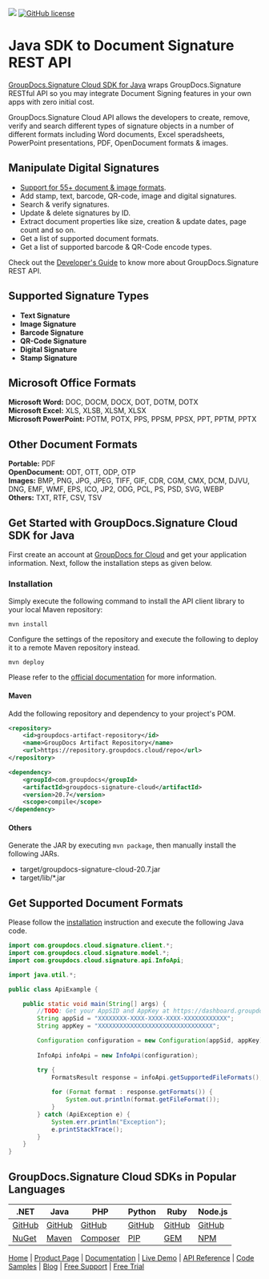 ![](https://img.shields.io/badge/api-v2.0-lightgrey) [![GitHub license](https://img.shields.io/github/license/groupdocs-signature-cloud/groupdocs-signature-cloud-java)](https://github.com/groupdocs-signature-cloud/groupdocs-signature-cloud-java/blob/master/LICENSE) 

# Java SDK to Document Signature REST API

[GroupDocs.Signature Cloud SDK for Java](https://products.groupdocs.cloud/signature/java) wraps GroupDocs.Signature RESTful API so you may integrate Document Signing features in your own apps with zero initial cost.

GroupDocs.Signature Cloud API allows the developers to create, remove, verify and search different types of signature objects in a number of different formats including Word documents, Excel speradsheets, PowerPoint presentations, PDF, OpenDocument formats & images.

## Manipulate Digital Signatures

- [Support for 55+ document & image formats](https://docs.groupdocs.cloud/signature/supported-document-formats/).
- Add stamp, text, barcode, QR-code, image and digital signatures.
- Search & verify signatures.
- Update & delete signatures by ID.
- Extract document properties like size, creation & update dates, page count and so on.
- Get a list of supported document formats.
- Get a list of supported barcode & QR-Code encode types.

Check out the [Developer's Guide](https://docs.groupdocs.cloud/signature/developer-guide/) to know more about GroupDocs.Signature REST API.

## Supported Signature Types

- **Text Signature** 
- **Image Signature** 
- **Barcode Signature** 
- **QR-Code Signature**
- **Digital Signature** 
- **Stamp Signature**

## Microsoft Office Formats

**Microsoft Word:** DOC, DOCM, DOCX, DOT, DOTM, DOTX\
**Microsoft Excel:** XLS, XLSB, XLSM, XLSX\
**Microsoft PowerPoint:** POTM, POTX, PPS, PPSM, PPSX, PPT, PPTM, PPTX

## Other Document Formats

**Portable:** PDF\
**OpenDocument:** ODT, OTT, ODP, OTP\
**Images:** BMP, PNG, JPG, JPEG, TIFF, GIF, CDR, CGM, CMX, DCM, DJVU, DNG, EMF, WMF, EPS, ICO, JP2, ODG, PCL, PS, PSD, SVG, WEBP\
**Others:** TXT, RTF, CSV, TSV

## Get Started with GroupDocs.Signature Cloud SDK for Java

First create an account at [GroupDocs for Cloud](https://dashboard.groupdocs.cloud/) and get your application information. Next, follow the installation steps as given below.

### Installation

Simply execute the following command to install the API client library to your local Maven repository:

```shell
mvn install
```

Configure the settings of the repository and execute the following to deploy it to a remote Maven repository instead.

```shell
mvn deploy
```

Please refer to the [official documentation](https://maven.apache.org/plugins/maven-deploy-plugin/usage.html) for more information.

#### Maven

Add the following repository and dependency to your project's POM.

```xml
<repository>
    <id>groupdocs-artifact-repository</id>
    <name>GroupDocs Artifact Repository</name>
    <url>https://repository.groupdocs.cloud/repo</url>
</repository>
```

```xml
<dependency>
    <groupId>com.groupdocs</groupId>
    <artifactId>groupdocs-signature-cloud</artifactId>
    <version>20.7</version>
    <scope>compile</scope>
</dependency>
```

#### Others

Generate the JAR by executing `mvn package`, then manually install the following JARs.

* target/groupdocs-signature-cloud-20.7.jar
* target/lib/*.jar

## Get Supported Document Formats

Please follow the [installation](#installation) instruction and execute the following Java code.

```java
import com.groupdocs.cloud.signature.client.*;
import com.groupdocs.cloud.signature.model.*;
import com.groupdocs.cloud.signature.api.InfoApi;

import java.util.*;

public class ApiExample {

    public static void main(String[] args) {
        //TODO: Get your AppSID and AppKey at https://dashboard.groupdocs.cloud (free registration is required).
        String appSid = "XXXXXXXX-XXXX-XXXX-XXXX-XXXXXXXXXXXX";
        String appKey = "XXXXXXXXXXXXXXXXXXXXXXXXXXXXXXXX";

        Configuration configuration = new Configuration(appSid, appKey);
        
        InfoApi infoApi = new InfoApi(configuration);

        try {            
            FormatsResult response = infoApi.getSupportedFileFormats();
            
            for (Format format : response.getFormats()) {
                System.out.println(format.getFileFormat());
            }
        } catch (ApiException e) {
            System.err.println("Exception");
            e.printStackTrace();
        }
    }
}
```

## GroupDocs.Signature Cloud SDKs in Popular Languages

| .NET | Java | PHP | Python | Ruby | Node.js |
|---|---|---|---|---|---|
| [GitHub](https://github.com/groupdocs-signature-cloud/groupdocs-signature-cloud-dotnet) | [GitHub](https://github.com/groupdocs-signature-cloud/groupdocs-signature-cloud-java) | [GitHub](https://github.com/groupdocs-signature-cloud/groupdocs-signature-cloud-php) | [GitHub](https://github.com/groupdocs-signature-cloud/groupdocs-signature-cloud-python) | [GitHub](https://github.com/groupdocs-signature-cloud/groupdocs-signature-cloud-ruby)  | [GitHub](https://github.com/groupdocs-signature-cloud/groupdocs-signature-cloud-node) |
| [NuGet](https://www.nuget.org/packages/GroupDocs.Signature-Cloud/) | [Maven](https://repository.groupdocs.cloud/webapp/#/artifacts/browse/tree/General/repo/com/groupdocs/groupdocs-signature-cloud) | [Composer](https://packagist.org/packages/groupdocscloud/groupdocs-signature-cloud) | [PIP](https://pypi.org/project/groupdocs-signature-cloud/) | [GEM](https://rubygems.org/gems/groupdocs_signature_cloud)  | [NPM](https://www.npmjs.com/package/groupdocs-signature-cloud) | 

[Home](https://www.groupdocs.cloud/) | [Product Page](https://products.groupdocs.cloud/signature/java) | [Documentation](https://docs.groupdocs.cloud/signature/) | [Live Demo](https://products.groupdocs.app/signature/total) | [API Reference](https://apireference.groupdocs.cloud/signature/) | [Code Samples](https://github.com/groupdocs-signature-cloud/groupdocs-signature-cloud-dotnet-samples) | [Blog](https://blog.groupdocs.cloud/category/signature/) | [Free Support](https://forum.groupdocs.cloud/c/signature) | [Free Trial](https://dashboard.groupdocs.cloud)
